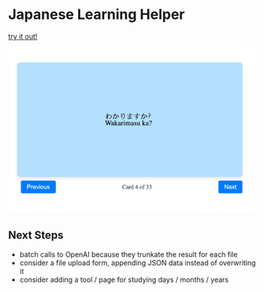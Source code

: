 # Japanese Learning Helper

[try it out!](https://redslug.github.io/japanese-learning-helper/)

![screenshot.png](screenshot.png)

## Next Steps
- batch calls to OpenAI because they trunkate the result for each file
- consider a file upload form, appending JSON data instead of overwriting it
- consider adding a tool / page for studying days / months / years
